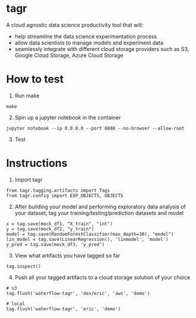 # tagr
A cloud agnostic data science productivity tool that will:
- help streamline the data science experimentation process
- allow data scientists to manage models and experiment data
- seamlessly integrate with different cloud storage providers such as S3, Google Cloud Storage, Azure Cloud Storage

# How to test
1. Run make
```
make
```
2. Spin up a jupyter notebook in the container
```
jupyter notebook --ip 0.0.0.0 --port 8888 --no-browser --allow-root
```
3. Test

# Instructions
1. Import tagr 
```
from tagr.tagging.artifacts import Tags
from tagr.config import EXP_OBJECTS, OBJECTS
```
2. After building your model and performing exploratory data analysis of your dataset, tag your training/testing/prediction datasets and model
```
x = tag.save(mock_df1, "X_train", "int")
y = tag.save(mock_df2, "y_train")
model = tag.save(RandomForestClassifier(max_depth=30), "model")
lin_model = tag.save(LinearRegression(), 'linmodel', 'model')
y_pred = tag.save(mock_df3, 'y_pred')
```

3. View what artifacts you have tagged so far
```
tag.inspect()
```

4. Push all your tagged artifacts to a cloud storage solution of your choice
```
# s3
tag.flush('waterflow-tagr', 'dev/eric', 'aws', 'demo')

# local
tag.flush('waterflow-tagr', 'eric', 'demo')

```

